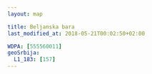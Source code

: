 ```yaml
---
layout: map

title: Beljanska bara
last_modified_at: 2018-05-21T00:02:50+02:00

WDPA: [555560011]
geoSrbija:
  L1_183: [157]
---
```

